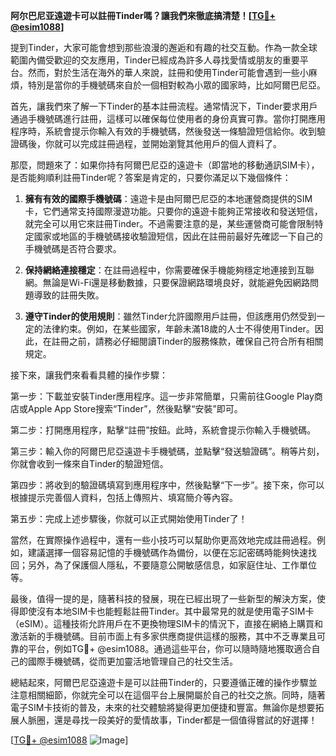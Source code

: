 **阿尔巴尼亚遠遊卡可以註冊Tinder嗎？讓我們來徹底搞清楚！[[TG💪+ @esim1088](https://t.me/s/esim1088)]**

提到Tinder，大家可能會想到那些浪漫的邂逅和有趣的社交互動。作為一款全球範圍內備受歡迎的交友應用，Tinder已經成為許多人尋找愛情或朋友的重要平台。然而，對於生活在海外的華人來說，註冊和使用Tinder可能會遇到一些小麻煩，特別是當你的手機號碼來自於一個相對較為小眾的國家時，比如阿爾巴尼亞。

首先，讓我們來了解一下Tinder的基本註冊流程。通常情況下，Tinder要求用戶通過手機號碼進行註冊，這樣可以確保每位使用者的身份真實可靠。當你打開應用程序時，系統會提示你輸入有效的手機號碼，然後發送一條驗證短信給你。收到驗證碼後，你就可以完成註冊過程，並開始瀏覽其他用戶的個人資料了。

那麼，問題來了：如果你持有阿爾巴尼亞的遠遊卡（即當地的移動通訊SIM卡），是否能夠順利註冊Tinder呢？答案是肯定的，只要你滿足以下幾個條件：

1. **擁有有效的國際手機號碼**：遠遊卡是由阿爾巴尼亞的本地運營商提供的SIM卡，它們通常支持國際漫遊功能。只要你的遠遊卡能夠正常接收和發送短信，就完全可以用它來註冊Tinder。不過需要注意的是，某些運營商可能會限制特定國家或地區的手機號碼接收驗證短信，因此在註冊前最好先確認一下自己的手機號碼是否符合要求。

2. **保持網絡連接穩定**：在註冊過程中，你需要確保手機能夠穩定地連接到互聯網。無論是Wi-Fi還是移動數據，只要保證網路環境良好，就能避免因網路問題導致的註冊失敗。

3. **遵守Tinder的使用規則**：雖然Tinder允許國際用戶註冊，但該應用仍然受到一定的法律約束。例如，在某些國家，年齡未滿18歲的人士不得使用Tinder。因此，在註冊之前，請務必仔細閱讀Tinder的服務條款，確保自己符合所有相關規定。

接下來，讓我們來看看具體的操作步驟：

第一步：下載並安裝Tinder應用程序。這一步非常簡單，只需前往Google Play商店或Apple App Store搜索“Tinder”，然後點擊“安裝”即可。

第二步：打開應用程序，點擊“註冊”按鈕。此時，系統會提示你輸入手機號碼。

第三步：輸入你的阿爾巴尼亞遠遊卡手機號碼，並點擊“發送驗證碼”。稍等片刻，你就會收到一條來自Tinder的驗證短信。

第四步：將收到的驗證碼填寫到應用程序中，然後點擊“下一步”。接下來，你可以根據提示完善個人資料，包括上傳照片、填寫簡介等內容。

第五步：完成上述步驟後，你就可以正式開始使用Tinder了！

當然，在實際操作過程中，還有一些小技巧可以幫助你更高效地完成註冊過程。例如，建議選擇一個容易記憶的手機號碼作為備份，以便在忘記密碼時能夠快速找回；另外，為了保護個人隱私，不要隨意公開敏感信息，如家庭住址、工作單位等。

最後，值得一提的是，隨著科技的發展，現在已經出現了一些新型的解決方案，使得即使沒有本地SIM卡也能輕鬆註冊Tinder。其中最常見的就是使用電子SIM卡（eSIM）。這種技術允許用戶在不更換物理SIM卡的情況下，直接在網絡上購買和激活新的手機號碼。目前市面上有多家供應商提供這樣的服務，其中不乏專業且可靠的平台，例如TG💪+ @esim1088。通過這些平台，你可以隨時隨地獲取適合自己的國際手機號碼，從而更加靈活地管理自己的社交生活。

總結起來，阿爾巴尼亞遠遊卡是可以註冊Tinder的，只要遵循正確的操作步驟並注意相關細節，你就完全可以在這個平台上展開屬於自己的社交之旅。同時，隨著電子SIM卡技術的普及，未來的社交體驗將變得更加便捷和豐富。無論你是想要拓展人脈圈，還是尋找一段美好的愛情故事，Tinder都是一個值得嘗試的好選擇！

[[TG💪+ @esim1088](https://t.me/s/esim1088) ![Image](https://i.postimg.cc/4NQfJmqS/Snipaste-2025-05-13-00-14-12.png)]